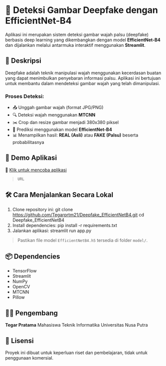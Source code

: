 # 🧠 Deteksi Gambar Deepfake dengan EfficientNet-B4

Aplikasi ini merupakan sistem deteksi gambar wajah palsu (deepfake) berbasis deep learning yang dikembangkan dengan model **EfficientNet-B4** dan dijalankan melalui antarmuka interaktif menggunakan **Streamlit**.

## 📌 Deskripsi

Deepfake adalah teknik manipulasi wajah menggunakan kecerdasan buatan yang dapat menimbulkan penyebaran informasi palsu. Aplikasi ini bertujuan untuk membantu dalam mendeteksi gambar wajah yang telah dimanipulasi.

### Proses Deteksi:
- 📤 Unggah gambar wajah (format JPG/PNG)
- 🔍 Deteksi wajah menggunakan **MTCNN**
- ✂️ Crop dan resize gambar menjadi 380x380 piksel
- 🧠 Prediksi menggunakan model **EfficientNet-B4**
- 📊 Menampilkan hasil: **REAL (Asli)** atau **FAKE (Palsu)** beserta probabilitasnya

## 🚀 Demo Aplikasi

🔗 [Klik untuk mencoba aplikasi](https://YOUR-STREAMLIT-URL.streamlit.app/)

> `URL`

## 🛠️ Cara Menjalankan Secara Lokal

1. Clone repository ini:
   git clone https://github.com/Tegarprtm21/Deepfake_EfficientNetB4.git
   cd Deepfake_EfficientNetB4
2. Install dependencies:
   pip install -r requirements.txt
3. Jalankan aplikasi:
streamlit run app.py
> Pastikan file model `EfficientNetB4.h5` tersedia di folder `model/`.

## 📦 Dependencies
* TensorFlow
* Streamlit
* NumPy
* OpenCV
* MTCNN
* Pillow

## 👨‍💻 Pengembang

**Tegar Pratama**
Mahasiswa Teknik Informatika
Universitas Nusa Putra

## 📄 Lisensi
Proyek ini dibuat untuk keperluan riset dan pembelajaran, tidak untuk penggunaan komersial.
